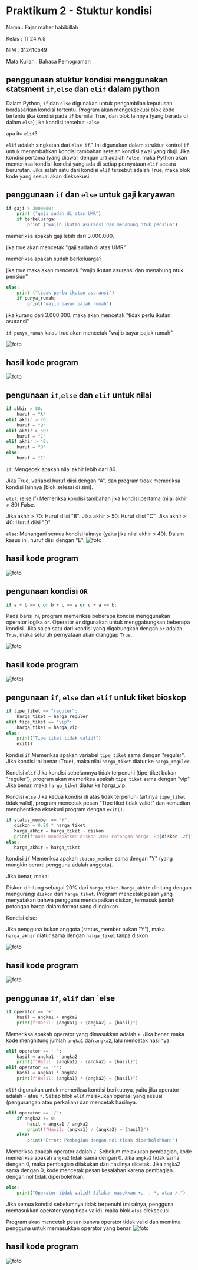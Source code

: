 # Praktikum 2 - Stuktur kondisi

Nama : Fajar maher habibillah

Kelas : TI.24.A.5

NIM : 312410549

Mata Kuliah : Bahasa Pemograman

## penggunaan stuktur kondisi menggunakan statsment `if`,`else` dan `elif` dalam python
Dalam Python, `if` dan `else` digunakan untuk pengambilan keputusan berdasarkan kondisi tertentu. Program akan mengeksekusi blok kode tertentu jika kondisi pada `if` bernilai True, dan blok lainnya (yang berada di dalam `else`) jika kondisi tersebut `False`

apa itu `elif`?

`elif` adalah singkatan dari `else if`." Ini digunakan dalam struktur kontrol `if` untuk menambahkan kondisi tambahan setelah kondisi awal yang diuji. Jika kondisi pertama (yang diawali dengan `if`) adalah `False`, maka Python akan memeriksa kondisi-kondisi yang ada di setiap pernyataan `elif` secara berurutan. Jika salah satu dari kondisi `elif` tersebut adalah True, maka blok kode yang sesuai akan dieksekusi.

## penggunaan `if` dan `else` untuk gaji karyawan

```python
if gaji > 3000000:
    print ("gaji sudah di atas UMR")
    if berkeluarga:
        print ("wajib ikutan asuransi dan menabung ntuk pensiun")
```
memeriksa apakah gaji lebih dari 3.000.000.

jika true akan mencetak "gaji sudah di atas UMR"

memeriksa apakah sudah berkeluarga?

jika true maka akan mencetak "wajib ikutan asuransi dan menabung ntuk pensiun"

```python
else:
    print ("tidak perlu ikutan asuransi")
    if punya_rumah:
        print("wajib bayar pajak rumah")

```
jika kurang dari 3.000.000. maka akan mencetak "tidak perlu ikutan asuransi"

`if punya_rumah` kalau true akan mencetak "wajib bayar pajak rumah"

![foto](https://github.com/FajarMhr24/flochart/blob/21fb1ac4d0f3331386a6775046b290b4bdb5cd85/Screenshot%202024-10-28%20195438.png)

## hasil kode program
![foto](https://github.com/FajarMhr24/foto/blob/492c714306d201bdf34039d4c17f1e654f025ed4/Screenshot%202024-10-28%20232514.png)

## pengunaan `if`,`else` dan `elif` untuk nilai 
```python
if akhir > 80:
    huruf = "A"
elif akhir > 70:
    huruf = "B"
elif akhir > 50:
    huruf = "C"
elif akhir > 40:
    huruf = "D"
else:
    huruf = "E"
```
`if`: Mengecek apakah nilai akhir lebih dari 80.

Jika True, variabel huruf diisi dengan "A", dan program tidak memeriksa kondisi lainnya (blok selesai di sini).

`elif`: (else if) Memeriksa kondisi tambahan jika kondisi pertama (nilai akhir > 80) False.

Jika akhir > 70: Huruf diisi "B".
Jika akhir > 50: Huruf diisi "C".
Jika akhir > 40: Huruf diisi "D".

`else`: Menangani semua kondisi lainnya (yaitu jika nilai akhir ≤ 40). Dalam kasus ini, huruf diisi dengan "E".
![foto](https://github.com/FajarMhr24/flochart/blob/21fb1ac4d0f3331386a6775046b290b4bdb5cd85/Screenshot%202024-10-28%20201753.png)

## hasil kode program
![foto](https://github.com/FajarMhr24/foto/blob/79664b7b9c1333df29b5a7e5dae60188e6dadfcd/Screenshot%202024-10-28%20231944.png)

## pengunaan kondisi `OR`

```python
if a + b == c or b + c == a or c + a == b:
```
Pada baris ini, program memeriksa beberapa kondisi menggunakan operator logika `or`.
Operator `or` digunakan untuk menggabungkan beberapa kondisi. Jika salah satu dari kondisi yang digabungkan dengan `or` adalah `True`, maka seluruh pernyataan akan dianggap `True`.

![foto](https://github.com/FajarMhr24/flochart/blob/21fb1ac4d0f3331386a6775046b290b4bdb5cd85/Screenshot%202024-10-28%20201931.png)

## hasil kode program
![foto](https://github.com/FajarMhr24/foto/blob/d6a165a75d12f63134d811c04378fca2f3266dc1/Screenshot%202024-10-28%20232740.png))

## pengunaan `if`, `else` dan `elif` untuk tiket bioskop

```python
if tipe_tiket == "reguler":
    harga_tiket = harga_reguler
elif tipe_tiket == "vip":
    harga_tiket = harga_vip
else:
    print("Tipe tiket tidak valid!")
    exit()  
```
kondisi `if`
Memeriksa apakah variabel `tipe_tiket` sama dengan "reguler".
Jika kondisi ini benar (True), maka nilai `harga_tiket` diatur ke `harga_reguler`.

Kondisi `elif`
Jika kondisi sebelumnya tidak terpenuhi (tipe_tiket bukan "reguler"), program akan memeriksa apakah `tipe_tiket` sama dengan "vip".
Jika benar, maka `harga_tiket` diatur ke harga_vip.

Kondisi `else`
Jika kedua kondisi di atas tidak terpenuhi (artinya `tipe_tiket` tidak valid), program mencetak pesan "Tipe tiket tidak valid!" dan kemudian menghentikan eksekusi program dengan `exit()`.

 ```python
if status_member == "Y":
    diskon = 0.20 * harga_tiket
    harga_akhir = harga_tiket - diskon
    print(f"Anda mendapatkan diskon 20%! Potongan harga: Rp{diskon:.2f}")
else:
    harga_akhir = harga_tiket
```
kondisi `if`
Memeriksa apakah `status_member` sama dengan "Y" (yang mungkin berarti pengguna adalah anggota).

Jika benar, maka:

Diskon dihitung sebagai 20% dari `harga_tiket`.
`harga_akhir` dihitung dengan mengurangi `diskon` dari `harga_tiket`.
Program mencetak pesan yang menyatakan bahwa pengguna mendapatkan diskon, termasuk jumlah potongan harga dalam format yang diinginkan.

Kondisi else:

Jika pengguna bukan anggota (status_member bukan "Y"), maka `harga_akhir` diatur sama dengan `harga_tiket` tanpa diskon

![foto](https://github.com/FajarMhr24/flochart/blob/21fb1ac4d0f3331386a6775046b290b4bdb5cd85/Screenshot%202024-10-28%20201547.png)

## hasil kode program
![foto](https://github.com/FajarMhr24/foto/blob/8f46e97550d17eb2533605b6dac2aea63f3502e7/Screenshot%202024-10-28%20233327.png)

## penggunaa `if`, `elif` dan `else 

```python
if operator == '+':
    hasil = angka1 + angka2
    print(f"Hasil: {angka1} + {angka2} = {hasil}")
```
Memeriksa apakah operator yang dimasukkan adalah `+`.
Jika benar, maka kode menghitung jumlah `angka1` dan `angka2`, lalu mencetak hasilnya.

```python
elif operator == '-':
    hasil = angka1 - angka2
    print(f"Hasil: {angka1} - {angka2} = {hasil}")
elif operator == '*':
    hasil = angka1 * angka2
    print(f"Hasil: {angka1} * {angka2} = {hasil}")
```
`elif` digunakan untuk memeriksa kondisi berikutnya, yaitu jika operator adalah `-` atau `*`.
Setiap blok `elif` melakukan operasi yang sesuai (pengurangan atau perkalian) dan mencetak hasilnya.

```python
elif operator == '/':
    if angka2 != 0:
        hasil = angka1 / angka2
        print(f"Hasil: {angka1} / {angka2} = {hasil}")
    else:
        print("Error: Pembagian dengan nol tidak diperbolehkan!")
```
Memeriksa apakah operator adalah `/`.
Sebelum melakukan pembagian, kode memeriksa apakah `angka2` tidak sama dengan 0.
Jika `angka2` tidak sama dengan 0, maka pembagian dilakukan dan hasilnya dicetak.
Jika `angka`2 sama dengan 0, kode mencetak pesan kesalahan karena pembagian dengan nol tidak diperbolehkan.

```python
else:
    print("Operator tidak valid! Silakan masukkan +, -, *, atau /.") 
```
Jika semua kondisi sebelumnya tidak terpenuhi (misalnya, pengguna memasukkan operator yang tidak valid), maka blok `else` dieksekusi.

Program akan mencetak pesan bahwa operator tidak valid dan meminta pengguna untuk memasukkan operator yang benar.
![foto](https://github.com/FajarMhr24/flochart/blob/21fb1ac4d0f3331386a6775046b290b4bdb5cd85/Screenshot%202024-10-28%20192926.png)

## hasil kode program
![foto](https://github.com/FajarMhr24/foto/blob/20fa2a3b3fe0b5a2783e5257952e52aa7ac739d7/Screenshot%202024-10-28%20233624.png)
